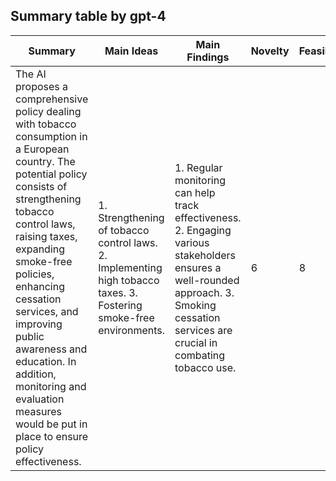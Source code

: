 ## Summary table by gpt-4
| Summary | Main Ideas | Main Findings | Novelty | Feasibility | Correctness |
|---|---|---|---|---|---|
|The AI proposes a comprehensive policy dealing with tobacco consumption in a European country. The potential policy consists of strengthening tobacco control laws, raising taxes, expanding smoke-free policies, enhancing cessation services, and improving public awareness and education. In addition, monitoring and evaluation measures would be put in place to ensure policy effectiveness.|1. Strengthening of tobacco control laws. 2. Implementing high tobacco taxes. 3. Fostering smoke-free environments.|1. Regular monitoring can help track effectiveness. 2. Engaging various stakeholders ensures a well-rounded approach. 3. Smoking cessation services are crucial in combating tobacco use.|6|8|10|